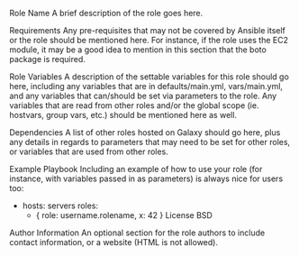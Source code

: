 Role Name
A brief description of the role goes here.

Requirements
Any pre-requisites that may not be covered by Ansible itself or the role should be mentioned here. For instance, if the role uses the EC2 module, it may be a good idea to mention in this section that the boto package is required.

Role Variables
A description of the settable variables for this role should go here, including any variables that are in defaults/main.yml, vars/main.yml, and any variables that can/should be set via parameters to the role. Any variables that are read from other roles and/or the global scope (ie. hostvars, group vars, etc.) should be mentioned here as well.

Dependencies
A list of other roles hosted on Galaxy should go here, plus any details in regards to parameters that may need to be set for other roles, or variables that are used from other roles.

Example Playbook
Including an example of how to use your role (for instance, with variables passed in as parameters) is always nice for users too:

- hosts: servers
  roles:
     - { role: username.rolename, x: 42 }
License
BSD

Author Information
An optional section for the role authors to include contact information, or a website (HTML is not allowed).